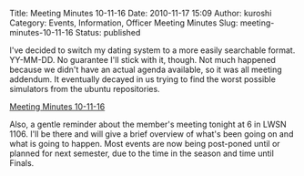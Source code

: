 Title: Meeting Minutes 10-11-16
Date: 2010-11-17 15:09
Author: kuroshi
Category: Events, Information, Officer Meeting Minutes
Slug: meeting-minutes-10-11-16
Status: published

I've decided to switch my dating system to a more easily searchable
format. YY-MM-DD. No guarantee I'll stick with it, though. Not much
happened because we didn't have an actual agenda available, so it was
all meeting addendum. It eventually decayed in us trying to find the
worst possible simulators from the ubuntu repositories.

[Meeting Minutes
10-11-16](/files/2010/11/10-11-16.pdf)

Also, a gentle reminder about the member's meeting tonight at 6 in LWSN
1106. I'll be there and will give a brief overview of what's been going
on and what is going to happen. Most events are now being post-poned
until or planned for next semester, due to the time in the season and
time until Finals.
